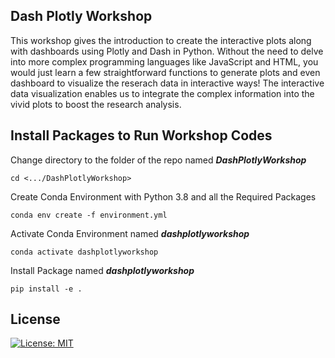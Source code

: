 ## Dash Plotly Workshop #
This workshop gives the introduction to create the interactive plots along with dashboards
using Plotly and Dash in Python. Without the need to delve into more complex programming languages like JavaScript and HTML, you would just learn a few straightforward functions to generate plots and even dashboard to visualize the reserach data in interactive ways! The interactive data visualization enables us to integrate the complex information into the vivid plots to boost the research analysis.


## Install Packages to Run Workshop Codes #
Change directory to the folder of the repo named ***DashPlotlyWorkshop***
```
cd <.../DashPlotlyWorkshop>
```


Create Conda Environment with Python 3.8 and all the Required Packages
```
conda env create -f environment.yml 
```

Activate Conda Environment named ***dashplotlyworkshop***
```
conda activate dashplotlyworkshop
```

Install Package named ***dashplotlyworkshop***
```
pip install -e .
```

## License
[![License: MIT](https://img.shields.io/badge/License-MIT-yellow.svg)](https://opensource.org/licenses/MIT)






